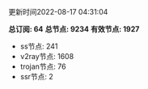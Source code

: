 更新时间2022-08-17 04:31:04

**总订阅: 64**
**总节点: 9234**
**有效节点: 1927**
- ss节点: 241
- v2ray节点: 1608
- trojan节点: 76
- ssr节点: 2
